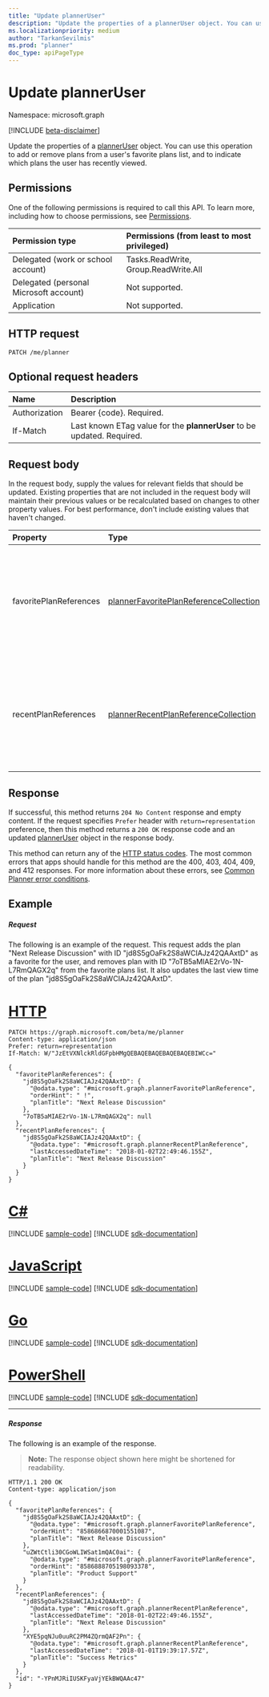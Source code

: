 ```yaml
---
title: "Update plannerUser"
description: "Update the properties of a plannerUser object. You can use this operation to add or remove plans from a user's favorite plans list, and to indicate which plans the user has recently viewed."
ms.localizationpriority: medium
author: "TarkanSevilmis"
ms.prod: "planner"
doc_type: apiPageType
---
```


# Update plannerUser

Namespace: microsoft.graph

[!INCLUDE [beta-disclaimer](../../includes/beta-disclaimer.md)]

Update the properties of a [plannerUser](../resources/planneruser.md) object. You can use this operation to add or remove plans from a user's favorite plans list, and to indicate which plans the user has recently viewed.

## Permissions
One of the following permissions is required to call this API. To learn more, including how to choose permissions, see [Permissions](/graph/permissions-reference).

|Permission type      | Permissions (from least to most privileged)              |
|:--------------------|:---------------------------------------------------------|
|Delegated (work or school account) | Tasks.ReadWrite, Group.ReadWrite.All    |
|Delegated (personal Microsoft account) | Not supported.    |
|Application | Not supported. |

## HTTP request
<!-- { "blockType": "ignored" } -->
```http
PATCH /me/planner
```
## Optional request headers
| Name       | Description|
|:-----------|:-----------|
| Authorization  | Bearer {code}. Required.|
| If-Match  | Last known ETag value for the **plannerUser** to be updated. Required.|

## Request body
In the request body, supply the values for relevant fields that should be updated. Existing properties that are not included in the request body will maintain their previous values or be recalculated based on changes to other property values. For best performance, don't include existing values that haven't changed.

| Property	   | Type	|Description|
|:---------------|:--------|:----------|
|favoritePlanReferences|[plannerFavoritePlanReferenceCollection](../resources/plannerfavoriteplanreferencecollection.md)|Changes to the collection containing the references to the plans that the user has marked as a favorite.|
|recentPlanReferences|[plannerRecentPlanReferenceCollection](../resources/plannerrecentplanreferencecollection.md)|Changes to the collection containing the references to the plans that the user has recently viewed.|

## Response
If successful, this method returns `204 No Content` response and empty content. If the request specifies `Prefer` header with `return=representation` preference, then this method returns a `200 OK` response code and an updated [plannerUser](../resources/planneruser.md) object in the response body.

This method can return any of the [HTTP status codes](/graph/errors). The most common errors that apps should handle for this method are the 400, 403, 404, 409, and 412 responses. For more information about these errors, see [Common Planner error conditions](../resources/planner-overview.md#common-planner-error-conditions).
## Example
##### Request
The following is an example of the request. This request adds the plan "Next Release Discussion" with ID "jd8S5gOaFk2S8aWCIAJz42QAAxtD" as a favorite for the user, and removes plan with ID "7oTB5aMIAE2rVo-1N-L7RmQAGX2q" from the favorite plans list.
It also updates the last view time of the plan "jd8S5gOaFk2S8aWCIAJz42QAAxtD".

# [HTTP](#tab/http)
<!-- {
  "blockType": "request",
  "name": "update_planneruser"
}-->
```http
PATCH https://graph.microsoft.com/beta/me/planner
Content-type: application/json
Prefer: return=representation
If-Match: W/"JzEtVXNlckRldGFpbHMgQEBAQEBAQEBAQEBAQEBIWCc="

{
  "favoritePlanReferences": {
    "jd8S5gOaFk2S8aWCIAJz42QAAxtD": {
      "@odata.type": "#microsoft.graph.plannerFavoritePlanReference",
      "orderHint": " !",
      "planTitle": "Next Release Discussion"
    },
    "7oTB5aMIAE2rVo-1N-L7RmQAGX2q": null
  },
  "recentPlanReferences": {
    "jd8S5gOaFk2S8aWCIAJz42QAAxtD": {
      "@odata.type": "#microsoft.graph.plannerRecentPlanReference",
      "lastAccessedDateTime": "2018-01-02T22:49:46.155Z",
      "planTitle": "Next Release Discussion"
    }
  }
}
```

# [C#](#tab/csharp)
[!INCLUDE [sample-code](../includes/snippets/csharp/update-planneruser-csharp-snippets.md)]
[!INCLUDE [sdk-documentation](../includes/snippets/snippets-sdk-documentation-link.md)]

# [JavaScript](#tab/javascript)
[!INCLUDE [sample-code](../includes/snippets/javascript/update-planneruser-javascript-snippets.md)]
[!INCLUDE [sdk-documentation](../includes/snippets/snippets-sdk-documentation-link.md)]

# [Go](#tab/go)
[!INCLUDE [sample-code](../includes/snippets/go/update-planneruser-go-snippets.md)]
[!INCLUDE [sdk-documentation](../includes/snippets/snippets-sdk-documentation-link.md)]

# [PowerShell](#tab/powershell)
[!INCLUDE [sample-code](../includes/snippets/powershell/update-planneruser-powershell-snippets.md)]
[!INCLUDE [sdk-documentation](../includes/snippets/snippets-sdk-documentation-link.md)]

---

##### Response
The following is an example of the response. 

>**Note:** The response object shown here might be shortened for readability.

<!-- {
  "blockType": "response",
  "truncated": true,
  "@odata.type": "microsoft.graph.plannerUser"
} -->
```http
HTTP/1.1 200 OK
Content-type: application/json

{
  "favoritePlanReferences": {
    "jd8S5gOaFk2S8aWCIAJz42QAAxtD": {
      "@odata.type": "#microsoft.graph.plannerFavoritePlanReference",
      "orderHint": "8586866870001551087",
      "planTitle": "Next Release Discussion"
    },
    "uZWtCtli30CGoWLIWSat1mQAC0ai": {
      "@odata.type": "#microsoft.graph.plannerFavoritePlanReference",
      "orderHint": "8586888705198093378",
      "planTitle": "Product Support"
    }
  },
  "recentPlanReferences": {
    "jd8S5gOaFk2S8aWCIAJz42QAAxtD": {
      "@odata.type": "#microsoft.graph.plannerRecentPlanReference",
      "lastAccessedDateTime": "2018-01-02T22:49:46.155Z",
      "planTitle": "Next Release Discussion"
    },
    "XYE5pqNJu0uuRC2PM4ZQrmQAF2Pn": {
      "@odata.type": "#microsoft.graph.plannerRecentPlanReference",
      "lastAccessedDateTime": "2018-01-01T19:39:17.57Z",
      "planTitle": "Success Metrics"
    }
  },
  "id": "-YPnMJRiIUSKFyaVjYEkBWQAAc47"
}
```

<!-- uuid: 8fcb5dbc-d5aa-4681-8e31-b001d5168d79
2015-10-25 14:57:30 UTC -->
<!--
{
  "type": "#page.annotation",
  "description": "Update planneruser",
  "keywords": "",
  "section": "documentation",
  "tocPath": "",
  "suppressions": []
}
-->


